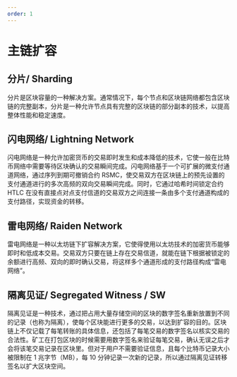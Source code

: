 ```yaml
---
order: 1
---
```


# 主链扩容


## 分片/ Sharding

分片是区块容量的一种解决方案。通常情况下，每个节点和区块链网络都包含区块链的完整副本，分片是一种允许节点具有完整的区块链的部分副本的技术，以提高整体性能和稳定速度。

## 闪电网络/ Lightning Network

闪电网络是一种允许加密货币的交易即时发生和成本降低的技术，它使一般在比特币网络中需要等待区块确认的交易瞬间完成。闪电网络基于一个可扩展的微支付通道网络，通过序列到期可撤销合约 RSMC，使交易双方在区块链上的预先设置的支付通道进行的多次高频的双向交易瞬间完成。同时，它通过哈希时间锁定合约 HTLC 在没有直接点对点支付信道的交易双方之间连接一条由多个支付通道构成的支付路径，实现资金的转移。

## 雷电网络/ Raiden Network

雷电网络是一种以太坊链下扩容解决方案，它使得使用以太坊技术的加密货币能够即时和低成本交易。交易双方只要在链上存在交易信道，就能在链下根据被锁定的余额进行高频、双向的即时确认交易，将这样多个通道形成的支付路径构成“雷电网络”。

## 隔离见证/ Segregated Witness / SW

隔离见证是一种技术，通过把占用大量存储空间的区块的数字签名重新放置到不同的记录（也称为隔离），使每个区块能进行更多的交易，以达到扩容的目的。区块链上不仅记载了每笔转账的具体信息，还包括了每笔交易的数字签名以核实交易的合法性。矿工在打包区块的时候需要用数字签名来验证每笔交易，确认无误之后才会将该笔交易记录在区块里。但对于用户不需要验证信息，且每个比特币记录大小被限制在 1 兆字节（MB），每 10 分钟记录一次新的记录，所以通过隔离见证转移签名以扩大区块空间。
